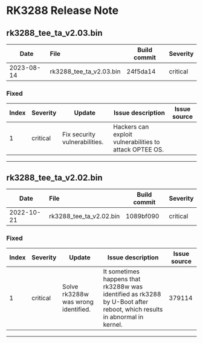 # RK3288 Release Note

## rk3288_tee_ta_v2.03.bin

| Date       | File                    | Build commit | Severity |
| ---------- | :---------------------- | ------------ | -------- |
| 2023-08-14 | rk3288_tee_ta_v2.03.bin | 24f5da14     | critical |

### Fixed

| Index | Severity | Update                        | Issue description                                       | Issue source |
| ----- | -------- | ----------------------------- | ------------------------------------------------------- | ------------ |
| 1     | critical | Fix security vulnerabilities. | Hackers can exploit vulnerabilities to attack OPTEE OS. |              |

------

## rk3288_tee_ta_v2.02.bin

| Date       | File                    | Build commit | Severity |
| ---------- | :---------------------- | ------------ | -------- |
| 2022-10-21 | rk3288_tee_ta_v2.02.bin | 1089bf090    | critical |

### Fixed

| Index | Severity | Update                              | Issue description                                            | Issue source |
| ----- | -------- | ----------------------------------- | ------------------------------------------------------------ | ------------ |
| 1     | critical | Solve rk3288w was wrong identified. | It sometimes happens that rk3288w was identified as rk3288 by U-Boot after reboot, which results in abnormal in kernel. | 379114       |

------

